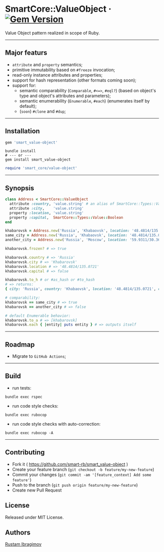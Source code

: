 # SmartCore::ValueObject &middot; [![Gem Version](https://badge.fury.io/rb/smart_value-object.svg)](https://badge.fury.io/rb/smart_value-object)

Value Object pattern realized in scope of Ruby.

---

## Major featurs

- `attribute` and `property` semantics;
- primitive immutability based on `#freeze` invocation;
- read-only instance attributes and properties;
- support for hash representation (other formats coming soon);
- support for:
  - semantic comparability (`Comparable`, `#<=>`, `#eql?`) (based on object's type and object's attributes and parameters);
  - semantic enumerability (`Enumerable`, `#each`) (enumerates itself by default);
  - (`soon`) `#clone` and `#dup`;

---

## Installation

```ruby
gem 'smart_value-object'
```

```shell
bundle install
# --- or ---
gem install smart_value-object
```

```ruby
require 'smart_core/value-object'
```

---

## Synopsis

```ruby
class Address < SmartCore::ValueObject
  attribute :country, 'value.string' # an alias of SmartCore::Types::Value::String (see smart_initializer gem)
  attribute :city,    'value.string'
  property :location, 'value.string'
  property :capital,  SmartCore::Types::Value::Boolean
end

khabarovsk = Address.new('Russia', 'Khabaovsk', location: '48.4814/135.0721', capital: false)
same_city = Address.new('Russia', 'Khabaovsk', location: '48.4814/135.0721', capital: false)
another_city = Address.new('Russia', 'Moscow', location: '59.9311/30.3609', capital: false)
```

```ruby
khabarovsk.frozen? # => true
```

```ruby
khabarovsk.country # => 'Russia'
khabarovsk.city # => 'Khabarovsk'
khabarovsk.location # => '48.4814/135.0721'
khabarovsk.capital # => false
```

```ruby
khabarovsk.to_h # or #as_hash or #to_hash
# => returns:
{ city: 'Russia', country: 'Khabaovsk', location: '48.4814/135.0721', capital: false }
```

```ruby
# comparability:
khabarovsk == same_city # => true
khabarovsk == another_city # => false
```

```ruby
# default Enumerable behavior:
khabarovsk.to_a # => [khabarovsk]
khabarovsk.each { |entity| puts entity } # => outputs itself
```

---

## Roadmap

- Migrate to `GitHub Actions`;

---

## Build

- run tests:

```shell
bundle exec rspec
```

- run code style checks:

```shell
bundle exec rubocop
```

- run code style checks with auto-correction:

```shell
bundle exec rubocop -A
```


---

## Contributing

- Fork it ( https://github.com/smart-rb/smart_value-object )
- Create your feature branch (`git checkout -b feature/my-new-feature`)
- Commit your changes (`git commit -am '[feature_context] Add some feature'`)
- Push to the branch (`git push origin feature/my-new-feature`)
- Create new Pull Request

## License

Released under MIT License.

## Authors

[Rustam Ibragimov](https://github.com/0exp)
